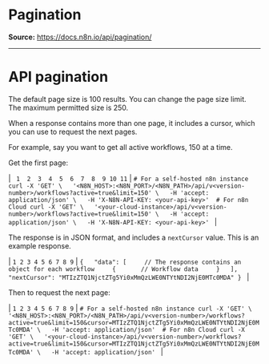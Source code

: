 # Pagination

**Source:** https://docs.n8n.io/api/pagination/

---

# API pagination

The default page size is 100 results. You can change the page size limit. The maximum permitted size is 250.

When a response contains more than one page, it includes a cursor, which you can use to request the next pages.

For example, say you want to get all active workflows, 150 at a time.

Get the first page:

| ```  1  2  3  4  5  6  7  8  9 10 11 ``` | ``` # For a self-hosted n8n instance curl -X 'GET' \   '<N8N_HOST>:<N8N_PORT>/<N8N_PATH>/api/v<version-number>/workflows?active=true&limit=150' \   -H 'accept: application/json' \   -H 'X-N8N-API-KEY: <your-api-key>'  # For n8n Cloud curl -X 'GET' \   '<your-cloud-instance>/api/v<version-number>/workflows?active=true&limit=150' \   -H 'accept: application/json' \   -H 'X-N8N-API-KEY: <your-api-key>'  ``` |

The response is in JSON format, and includes a `nextCursor` value. This is an example response.

| ``` 1 2 3 4 5 6 7 8 9 ``` | ``` {   "data": [     // The response contains an object for each workflow     {       // Workflow data     }   ],   "nextCursor": "MTIzZTQ1NjctZTg5Yi0xMmQzLWE0NTYtNDI2NjE0MTc0MDA" }  ``` |

Then to request the next page:

| ``` 1 2 3 4 5 6 7 8 9 ``` | ``` # For a self-hosted n8n instance curl -X 'GET' \   '<N8N_HOST>:<N8N_PORT>/<N8N_PATH>/api/v<version-number>/workflows?active=true&limit=150&cursor=MTIzZTQ1NjctZTg5Yi0xMmQzLWE0NTYtNDI2NjE0MTc0MDA' \   -H 'accept: application/json'  # For n8n Cloud curl -X 'GET' \   '<your-cloud-instance>/api/v<version-number>/workflows?active=true&limit=150&cursor=MTIzZTQ1NjctZTg5Yi0xMmQzLWE0NTYtNDI2NjE0MTc0MDA' \   -H 'accept: application/json'  ``` |
